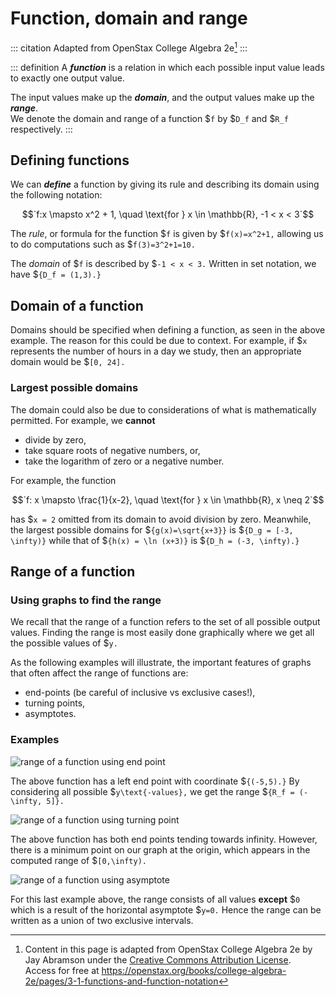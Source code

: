 # Function, domain and range

<!-- prettier-ignore-start -->
::: citation
Adapted from OpenStax College Algebra 2e[^cite]
:::

::: definition
A **_function_** is a relation in which each possible input value
leads to exactly one output value.

The input values make up the **_domain_**, and the output values make up the
**_range_**.\
We denote the domain and range of a function $`f` by $`D_f` and $`R_f` respectively.
:::
<!-- prettier-ignore-end -->

## Defining functions

We can **_define_** a function by giving its rule and describing its domain
using the following notation:

$$`f:x \mapsto x^2 + 1, \quad \text{for } x \in \mathbb{R}, -1 < x < 3`$$

The _rule_, or formula for the function $`f` is given by
$`f(x)=x^2+1,` allowing
us to do computations such as $`f(3)=3^2+1=10.`

The _domain_ of $`f` is described by $`-1 < x < 3.` Written in set notation, we
have $`{D_f = (1,3).}`

## Domain of a function

Domains should be specified when defining a function, as seen in the above
example. The reason for this could be due to context. For example, if $`x`
represents the number of hours in a day we study, then an appropriate domain
would be $`[0, 24].`

### Largest possible domains

The domain could also be due to considerations of what is mathematically
permitted. For example, we **cannot**

- divide by zero,
- take square roots of negative numbers, or,
- take the logarithm of zero or a negative number.

For example, the function

$$`f: x \mapsto \frac{1}{x-2}, \quad \text{for } x \in \mathbb{R}, x \neq 2`$$

has
$`x = 2` omitted from its domain to avoid division by zero. Meanwhile, the largest possible domains for $`{g(x)=\sqrt{x+3}}` is $`{D_g = [-3, \infty)}` while that of
$`{h(x) = \ln (x+3)}`
is $`{D_h = (-3, \infty).}`

## Range of a function

### Using graphs to find the range

We recall that the range of a function refers to the set of all possible output
values. Finding the range is most easily done graphically where we get all the
possible values of $`y.`

As the following examples will illustrate, the important features of graphs that
often affect the range of functions are:

- end-points (be careful of inclusive vs exclusive cases!),
- turning points,
- asymptotes.

### Examples

![range of a function using end point](/images/h2/fns/openStax_functions_range.jpeg)

The above function has a left end point with coordinate
$`{(-5,5).}` By
considering all possible $`y\text{-values},` we get the range
$`{R_f = (-\infty, 5]}.`

![range of a function using turning point](/images/h2/fns/openStax_functions_range3.jpeg)

The above function has both end points tending towards infinity. However, there
is a minimum point on our graph at the origin, which appears in the computed
range of $`[0,\infty).`

![range of a function using asymptote](/images/h2/fns/openStax_functions_range2.jpeg)

For this last example above, the range consists of all values **except** $`0`
which is a result of the horizontal asymptote $`y=0.` Hence the range can be
written as a union of two exclusive intervals.

[^cite]:
    Content in this page is adapted from OpenStax College Algebra 2e by Jay
    Abramson under the
    [Creative Commons Attribution License](https://creativecommons.org/licenses/by/4.0/).\
    Access
    for free at
    <https://openstax.org/books/college-algebra-2e/pages/3-1-functions-and-function-notation>
